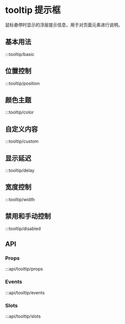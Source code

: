 # tooltip 提示框

鼠标悬停时显示的浮层提示信息，用于对页面元素进行说明。

## 基本用法

:::tooltip/basic

## 位置控制

:::tooltip/position

## 颜色主题

:::tooltip/color

## 自定义内容

:::tooltip/custom

## 显示延迟

:::tooltip/delay

## 宽度控制

:::tooltip/width

## 禁用和手动控制

:::tooltip/disabled

## API

### Props
:::api/tooltip/props

### Events
:::api/tooltip/events

### Slots
:::api/tooltip/slots
